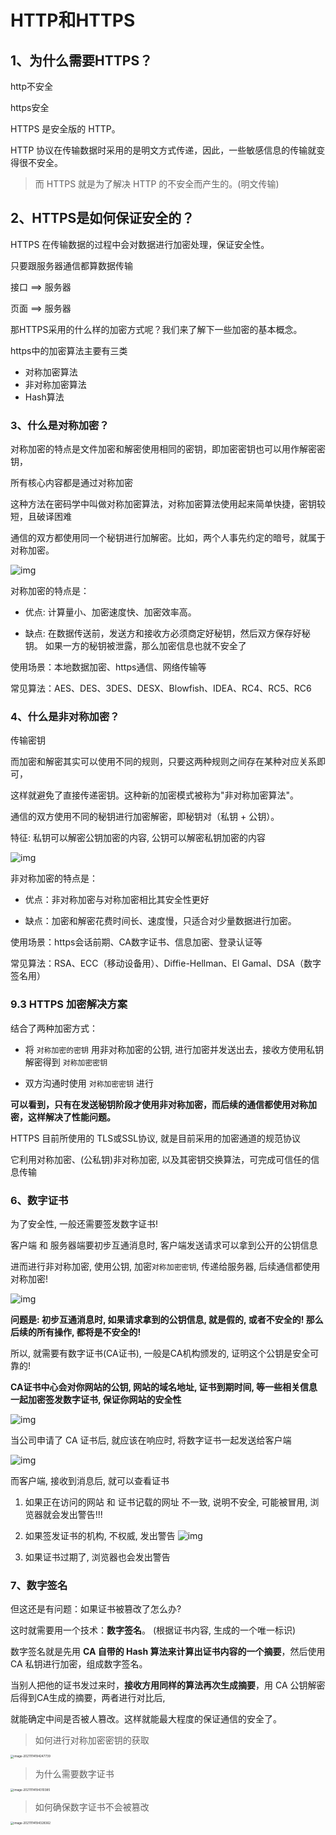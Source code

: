 # HTTP和HTTPS

## 1、为什么需要HTTPS？

http不安全

https安全



HTTPS 是安全版的 HTTP。



HTTP 协议在传输数据时采用的是明⽂方式传递，因此，⼀些敏感信息的传输就变得很不安全。



>  而 HTTPS 就是为了解决 HTTP 的不安全⽽产⽣的。(明文传输)



## 2、HTTPS是如何保证安全的？



HTTPS 在传输数据的过程中会对数据进行加密处理，保证安全性。

只要跟服务器通信都算数据传输

接口 ==> 服务器

页面 ==> 服务器



那HTTPS采用的什么样的加密方式呢？我们来了解下一些加密的基本概念。



https中的加密算法主要有三类

* 对称加密算法
* 非对称加密算法
* Hash算法





### 3、**什么是对称加密？**



对称加密的特点是文件加密和解密使用相同的密钥，即加密密钥也可以用作解密密钥，

所有核心内容都是通过对称加密



这种方法在密码学中叫做对称加密算法，对称加密算法使用起来简单快捷，密钥较短，且破译困难



通信的双⽅都使⽤同⼀个秘钥进⾏加解密。⽐如，两个人事先约定的暗号，就属于对称加密。



![img](http://weldon.flywen.top/image/20210527233628.png)



对称加密的特点是：



-  优点:
  计算量小、加密速度快、加密效率高。 

-  缺点:
  在数据传送前，发送方和接收方必须商定好秘钥，然后双方保存好秘钥。
  如果一方的秘钥被泄露，那么加密信息也就不安全了



使用场景：本地数据加密、https通信、网络传输等



常见算法：AES、DES、3DES、DESX、Blowfish、IDEA、RC4、RC5、RC6



### 4、**什么是⾮对称加密？**

传输密钥



而加密和解密其实可以使用不同的规则，只要这两种规则之间存在某种对应关系即可，



这样就避免了直接传递密钥。这种新的加密模式被称为"非对称加密算法"。



通信的双方使用不同的秘钥进行加密解密，即秘钥对（私钥 + 公钥）。



特征: 私钥可以解密公钥加密的内容,  公钥可以解密私钥加密的内容



![img](http://weldon.flywen.top/image/20210527234705.png)



非对称加密的特点是：



-  优点：非对称加密与对称加密相比其安全性更好 

-  缺点：加密和解密花费时间长、速度慢，只适合对少量数据进行加密。 



使用场景：https会话前期、CA数字证书、信息加密、登录认证等



常见算法：RSA、ECC（移动设备用）、Diffie-Hellman、El Gamal、DSA（数字签名用）



### 9.3 **HTTPS 加密解决⽅案**



结合了两种加密⽅式：



-  将 `对称加密的密钥` ⽤非对称加密的公钥, 进⾏加密并发送出去，接收⽅使⽤私钥解密得到 `对称加密密钥` 

-  双⽅沟通时使⽤ `对称加密密钥` 进⾏ 



**可以看到，只有在发送秘钥阶段才使用非对称加密，而后续的通信都使用对称加密，这样解决了性能问题。**



HTTPS 目前所使用的 TLS或SSL协议,  就是目前采用的加密通道的规范协议



它利用对称加密、(公私钥)非对称加密, 以及其密钥交换算法，可完成可信任的信息传输



### 6、数字证书



为了安全性, 一般还需要签发数字证书!



客户端 和 服务器端要初步互通消息时,  客户端发送请求可以拿到公开的公钥信息



进而进行非对称加密, 使用公钥, 加密`对称加密密钥`, 传递给服务器, 后续通信都使用对称加密!



![img](http://weldon.flywen.top/image/20210527235153.png)



**问题是: 初步互通消息时, 如果请求拿到的公钥信息, 就是假的, 或者不安全的! 那么后续的所有操作, 都将是不安全的!**



所以, 就需要有数字证书(CA证书),  一般是CA机构颁发的, 证明这个公钥是安全可靠的!



**CA证书中心会对你网站的公钥, 网站的域名地址,  证书到期时间, 等一些相关信息一起加密签发数字证书, 保证你网站的安全性**



![img](http://weldon.flywen.top/image/20210527233637.png)



当公司申请了 CA 证书后, 就应该在响应时, 将数字证书一起发送给客户端



![img](http://weldon.flywen.top/image/20210527233641.png)



而客户端, 接收到消息后, 就可以查看证书



1.  如果正在访问的网站 和 证书记载的网址 不一致, 说明不安全,  可能被冒用, 浏览器就会发出警告!!! 

1.  如果签发证书的机构, 不权威, 发出警告
   ![img](http://weldon.flywen.top/image/20210527233644.png) 

1.  如果证书过期了, 浏览器也会发出警告 



### 7、数字签名



但这还是有问题：如果证书被篡改了怎么办?



这时就需要用⼀个技术：**数字签名**。 (根据证书内容, 生成的一个唯一标识)



数字签名就是先⽤ **CA ⾃带的 Hash 算法来计算出证书内容的⼀个摘要**，然后使⽤ CA 私钥进行加密，组成数字签名。



当别⼈把他的证书发过来时，**接收方⽤同样的算法再次⽣成摘要**，⽤ CA 公钥解密后得到CA生成的摘要，两者进行对⽐后,



就能确定中间是否被⼈篡改。这样就能最⼤程度的保证通信的安全了。



> 如何进行对称加密密钥的获取

<img src="assets/image-20211114194247739.png" alt="image-20211114194247739" style="zoom: 33%;" />

> 为什么需要数字证书

<img src="assets/image-20211114194310385.png" alt="image-20211114194310385" style="zoom:33%;" />

> 如何确保数字证书不会被篡改

<img src="assets/image-20211114194328362.png" alt="image-20211114194328362" style="zoom:33%;" />
